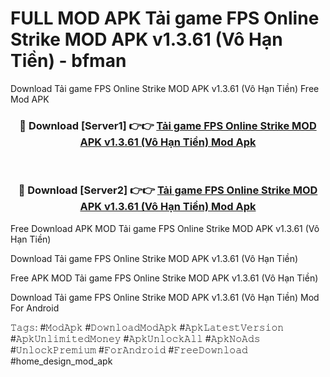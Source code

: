 # FULL MOD APK Tải game FPS Online Strike MOD APK v1.3.61 (Vô Hạn Tiền) - bfman
Download Tải game FPS Online Strike MOD APK v1.3.61 (Vô Hạn Tiền) Free Mod APK

<div align="center">
<h3>🔴 Download [Server1] 👉👉 <a href="https://apk-comot.site?title=Tải_game_FPS_Online_Strike_MOD_APK_v1.3.61_(Vô_Hạn_Tiền)">Tải game FPS Online Strike MOD APK v1.3.61 (Vô Hạn Tiền) Mod Apk</a></h3><br>

<h3>🔴 Download [Server2] 👉👉 <a href="https://apk-comot.site?title=Tải_game_FPS_Online_Strike_MOD_APK_v1.3.61_(Vô_Hạn_Tiền)">Tải game FPS Online Strike MOD APK v1.3.61 (Vô Hạn Tiền) Mod Apk</a></h3>
</div>


Free Download APK MOD Tải game FPS Online Strike MOD APK v1.3.61 (Vô Hạn Tiền)

Download Tải game FPS Online Strike MOD APK v1.3.61 (Vô Hạn Tiền) 

Free APK MOD Tải game FPS Online Strike MOD APK v1.3.61 (Vô Hạn Tiền) 

Download Tải game FPS Online Strike MOD APK v1.3.61 (Vô Hạn Tiền) Mod For Android

𝚃𝚊𝚐𝚜: #𝙼𝚘𝚍𝙰𝚙𝚔 #𝙳𝚘𝚠𝚗𝚕𝚘𝚊𝚍𝙼𝚘𝚍𝙰𝚙𝚔 #𝙰𝚙𝚔𝙻𝚊𝚝𝚎𝚜𝚝𝚅𝚎𝚛𝚜𝚒𝚘𝚗 #𝙰𝚙𝚔𝚄𝚗𝚕𝚒𝚖𝚒𝚝𝚎𝚍𝙼𝚘𝚗𝚎𝚢 #𝙰𝚙𝚔𝚄𝚗𝚕𝚘𝚌𝚔𝙰𝚕𝚕 #𝙰𝚙𝚔𝙽𝚘𝙰𝚍𝚜 #𝚄𝚗𝚕𝚘𝚌𝚔𝙿𝚛𝚎𝚖𝚒𝚞𝚖 #𝙵𝚘𝚛𝙰𝚗𝚍𝚛𝚘𝚒𝚍 #𝙵𝚛𝚎𝚎𝙳𝚘𝚠𝚗𝚕𝚘𝚊𝚍 #home_design_mod_apk